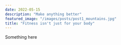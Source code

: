 ```yaml
---
date: 2022-05-15
description: "Make anything better"
featured_image: "/images/posts/post1_mountains.jpg"
title: "Fitness isn't just for your body"
---
```


Something here